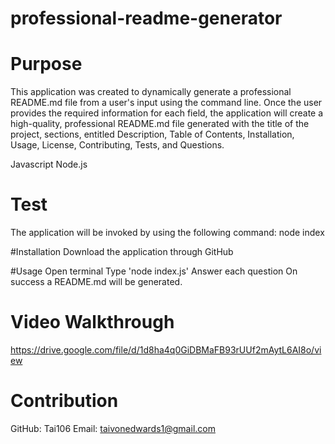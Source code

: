 # professional-readme-generator

# Purpose
This application was created to dynamically generate a professional README.md file from a user's input using the command line. Once the user provides the required information for
each field, the application will create a high-quality, professional README.md file generated with the title of the project, sections, entitled Description, Table of Contents, Installation, Usage, License, Contributing, Tests, and Questions.

Javascript
Node.js

# Test
The application will be invoked by using the following command:
node index

#Installation
Download the application through GitHub 

#Usage
Open terminal
Type 'node index.js'
Answer each question
On success a README.md will be generated.

# Video Walkthrough
https://drive.google.com/file/d/1d8ha4q0GiDBMaFB93rUUf2mAytL6AI8o/view

# Contribution
GitHub: Tai106
Email: taivonedwards1@gmail.com
